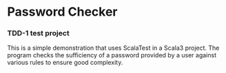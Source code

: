 # Password Checker

### TDD-1 test project

This is a simple demonstration that uses ScalaTest in a Scala3 project. The program checks the sufficiency of a password provided by a user against various rules to ensure good complexity.
